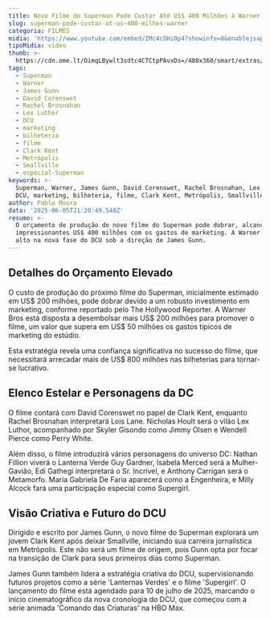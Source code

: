```yaml
---
title: Novo Filme do Superman Pode Custar Até US$ 400 Milhões à Warner
slug: superman-pode-custar-at-us-400-milhes-warner
categoria: FILMES
midia: 'https://www.youtube.com/embed/ZMc4cOHiOp4?showinfo=0&enablejsapi=1'
tipoMidia: video
thumb: >-
  https://cdn.ome.lt/OimqLBywlt3sdtc4CTCtpPAvxDs=/480x360/smart/extras/conteudos/Captura_de_Tela_2025-06-05_as_17.17.38.png
tags:
  - Superman
  - Warner
  - James Gunn
  - David Corenswet
  - Rachel Brosnahan
  - Lex Luthor
  - DCU
  - marketing
  - bilheteria
  - filme
  - Clark Kent
  - Metrópolis
  - Smallville
  - especial-Superman
keywords: >-
  Superman, Warner, James Gunn, David Corenswet, Rachel Brosnahan, Lex Luthor,
  DCU, marketing, bilheteria, filme, Clark Kent, Metrópolis, Smallville
author: Pablo Moura
data: '2025-06-05T21:20:49.540Z'
resumo: >-
  O orçamento de produção do novo filme do Superman pode dobrar, alcançando
  impressionantes US$ 400 milhões com os gastos de marketing. A Warner aposta
  alto na nova fase do DCU sob a direção de James Gunn.
---
```


## Detalhes do Orçamento Elevado

O custo de produção do próximo filme do Superman, inicialmente estimado em US$ 200 milhões, pode dobrar devido a um robusto investimento em marketing, conforme reportado pelo The Hollywood Reporter. A Warner Bros está disposta a desembolsar mais US$ 200 milhões para promover o filme, um valor que supera em US$ 50 milhões os gastos típicos de marketing do estúdio.

Esta estratégia revela uma confiança significativa no sucesso do filme, que necessitará arrecadar mais de US$ 800 milhões nas bilheterias para tornar-se lucrativo.

## Elenco Estelar e Personagens da DC

O filme contará com David Corenswet no papel de Clark Kent, enquanto Rachel Brosnahan interpretará Lois Lane. Nicholas Hoult será o vilão Lex Luthor, acompanhado por Skyler Gisondo como Jimmy Olsen e Wendell Pierce como Perry White.

Além disso, o filme introduzirá vários personagens do universo DC: Nathan Fillion viverá o Lanterna Verde Guy Gardner, Isabela Merced será a Mulher-Gavião, Edi Gathegi interpretará o Sr. Incrível, e Anthony Carrigan será o Metamorfo. María Gabriela De Faria aparecerá como a Engenheira, e Milly Alcock fará uma participação especial como Supergirl.

## Visão Criativa e Futuro do DCU

Dirigido e escrito por James Gunn, o novo filme do Superman explorará um jovem Clark Kent após deixar Smallville, iniciando sua carreira jornalística em Metrópolis. Este não será um filme de origem, pois Gunn opta por focar na transição de Clark para seus primeiros dias como Superman.

James Gunn também lidera a estratégia criativa do DCU, supervisionando futuros projetos como a série 'Lanternas Verdes' e o filme 'Supergirl'. O lançamento do filme está agendado para 10 de julho de 2025, marcando o início cinematográfico da nova cronologia do DCU, que começou com a série animada 'Comando das Criaturas' na HBO Max.
